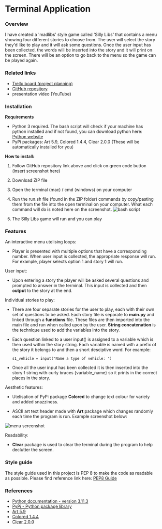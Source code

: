 # Terminal Application 

### **Overview**
I have created a 'madlibs' style game called 'Silly Libs' that contains a menu showing four different stories to choose from. The user will select the story they'd like to play and it will ask some questions. Once the user input has been collected, the words will be inserted into the story and it will print on the screen. There will be an option to go back to the menu so the game can be played again. 

### **Related links**
- [Trello board (project planning)](https://trello.com/b/snhvaaXb/terminal-application)
- [GitHub repository](https://github.com/alex-the-pigeon/AlexKaracsay_T1A3)
- presentation video (YouTube)

### **Installation**

**Requirements**
- Python 3 required. The bash script will check if your machine has python installed and if not found, you can download python here: [Python website](https://www.python.org/)
- PyPi packages: Art 5.9, Colored 1.4.4, Clear 2.0.0
(These will be automatically installed for you)

**How to install:**

1. Follow GitHub repository link above and click on green code button (insert screenshot here)
2. Download ZIP file
3. Open the terminal (mac) / cmd (windows) on your computer
4. Run the run.sh file (found in the ZIP folder) commands by copy/pasting them from the file into the open terminal on your computer. What each command will do is noted here on the screenshot. 
![bash script](/docs/bash_script.png)

5. The Silly Libs game will run and you can play


### **Features**
 An interactive menu utelising loops: 
 - Player is presented with multiple options that have a corresponding number. When user input is collected, the appropriate response will run. For example, player selects option 1 and story 1 will run. 

User input:
- Upon entering a story the player will be asked several questions and prompted to answer in the terminal. This input is collected and then **output** to the story at the end.

Individual stories to play:
- There are four separate stories for the user to play, each with their own set of questions to be asked. Each story file is separate to **main.py** and linked through a **functions** file. These files are then imported into the main file and run when called upon by the user. **String concatenation** is the technique used to add the variables into the story.

- Each question linked to a user input() is assigned to a variable which is then used within the story string. Each variable is named with a prefix of the story it belongs to and then a short desciptive word. For example: 

    ```s1_vehicle = input("Name a type of vehicle: ")```

- Once all the user input has been collected it is then inserted into the story f string with curly braces {variable_name} so it prints in the correct places in the story.

Aesthetic features:
- Utelisation of PyPi package **Colored** to change text colour for variety and added snazziness.

- ASCII art text header made with **Art** package which changes randomly each time the program is run. Example screenshot below:

![menu screenshot](/docs/app_screenshot_1.png)

Readability:
- **Clear** package is used to clear the terminal during the program to help declutter the screen.

### **Style guide**
The style guide used in this project is PEP 8 to make the code as readable as possible. Please find reference link here:
[PEP8 Guide](https://peps.python.org/pep-0008/)

### **References**
- [Python documentation - version 3.11.3](https://docs.python.org/3/)
- [PyPi - Python package library](https://pypi.org/)
- [Art 5.9](https://pypi.org/project/art/)
- [Colored 1.4.4](https://pypi.org/project/colored/)
- [Clear 2.0.0](https://pypi.org/project/clear/)